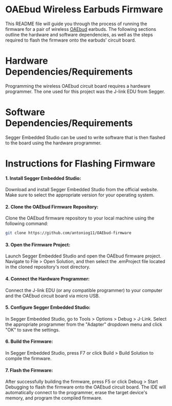 # OAEbud Wireless Earbuds Firmware
This README file will guide you through the process of running the firmware for a pair of wireless [OAEbud](https://github.com/MalekItani/WirelessHardware) earbuds. The following sections outline the hardware and software dependencies, as well as the steps required to flash the firmware onto the earbuds' circuit board.

# Hardware Dependencies/Requirements
Programming the wireless OAEbud circuit board requires a hardware programmer. The one used for this project was the J-link EDU from Segger.

# Software Dependencies/Requirements

Segger Embedded Studio can be used to write software that is then flashed to the board using the hardware programmer.

# Instructions for Flashing Firmware

#### 1. Install Segger Embedded Studio:
Download and install Segger Embedded Studio from the official website. Make sure to select the appropriate version for your operating system.

#### 2. Clone the OAEbud Firmware Repository:
Clone the OAEbud firmware repository to your local machine using the following command:

```bash
git clone https://github.com/antoniog11/OAEbud-firmware
```

#### 3. Open the Firmware Project:
Launch Segger Embedded Studio and open the OAEbud firmware project. Navigate to File > Open Solution, and then select the .emProject file located in the cloned repository's root directory.

#### 4. Connect the Hardware Programmer:
Connect the J-link EDU (or any compatible programmer) to your computer and the OAEbud circuit board via micro USB.

#### 5. Configure Segger Embedded Studio:
In Segger Embedded Studio, go to Tools > Options > Debug > J-Link. Select the appropriate programmer from the "Adapter" dropdown menu and click "OK" to save the settings.

#### 6. Build the Firmware:
In Segger Embedded Studio, press F7 or click Build > Build Solution to compile the firmware.

#### 7. Flash the Firmware:
After successfully building the firmware, press F5 or click Debug > Start Debugging to flash the firmware onto the OAEbud circuit board. The IDE will automatically connect to the programmer, erase the target device's memory, and program the compiled firmware.
